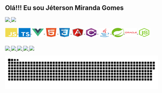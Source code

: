 ## Olá!!! Eu sou Jéterson Miranda Gomes

 <div>
  <a href="https://github.com/jeterson">
  <img height="180em" src="https://github-readme-stats.vercel.app/api?username=jeterson&show_icons=true&theme=dracula&include_all_commits=true&count_private=true"/>
  <img height="180em" src="https://github-readme-stats.vercel.app/api/top-langs/?username=jeterson&layout=compact&langs_count=12&theme=dracula"/>
</div>
<div style="display: inline_block"><br>
  <img align="center" alt="Jeterson-Js" height="30" width="40" src="https://github.com/devicons/devicon/blob/master/icons/javascript/javascript-plain.svg">
  <img align="center" alt="Jeterson-Ts" height="30" width="40" src="https://raw.githubusercontent.com/devicons/devicon/master/icons/typescript/typescript-plain.svg">
  <img align="center" alt="Jeterson-React" height="30" width="40" src="https://github.com/devicons/devicon/blob/master/icons/vuejs/vuejs-original.svg">
  <img align="center" alt="Jeterson-HTML" height="30" width="40" src="https://raw.githubusercontent.com/devicons/devicon/master/icons/html5/html5-original.svg">
  <img align="center" alt="Jeterson-CSS" height="30" width="40" src="https://raw.githubusercontent.com/devicons/devicon/master/icons/css3/css3-original.svg">
  <img align="center" alt="Jeterson-Python" height="30" width="40" src="https://github.com/devicons/devicon/blob/master/icons/angularjs/angularjs-original.svg">
  <img align="center" alt="Jeterson-Csharp" height="30" width="40" src="https://raw.githubusercontent.com/devicons/devicon/master/icons/csharp/csharp-original.svg">  
 <img align="center" alt="Jeterson-Csharp" height="30" width="40" src="https://github.com/devicons/devicon/blob/master/icons/java/java-original.svg">
 <img align="center" alt="Jeterson-Csharp" height="30" width="40" src="https://github.com/devicons/devicon/blob/master/icons/spring/spring-original.svg">
 <img align="center" alt="Jeterson-Csharp" height="30" width="40" src="https://github.com/devicons/devicon/blob/master/icons/oracle/oracle-original.svg">
 <img align="center" alt="Jeterson-Csharp" height="30" width="40" src="https://github.com/devicons/devicon/blob/master/icons/nodejs/nodejs-original.svg">
</div>
 
 ##
 
 <div> 

  <a href="https://www.linkedin.com/in/jeterson-miranda-gomes-b010bb53/" target="_blank">
     <img src="https://img.shields.io/badge/-LinkedIn-%230077B5?style=for-the-badge&logo=linkedin&logoColor=white" target="_blank">
  </a> 
  
  <a href="https://www.instagram.com/jeterson_gomes/" target="_blank">
    <img src="https://img.shields.io/badge/-Instagram-%23E4405F?style=for-the-badge&logo=instagram&logoColor=white"   target="_blank">
  </a>

  <a href = "mailto:jetersonsi@gmail.com">
    <img src="https://img.shields.io/badge/-Gmail-%23333?style=for-the-badge&logo=gmail&logoColor=white" target="_blank">
  </a>
  
  <a href = "http://live.xbox.com/Profile?Gamertag=KhalDrogoM">
    <img src="https://img.shields.io/badge/Xbox-107C10?style=for-the-badge&logo=xbox&logoColor=white" target="_blank">
  </a>
  
   <a href = "https://www.paypal.com/donate?hosted_button_id=FKJT39YDWZRMA">
    <img src="https://img.shields.io/badge/PayPal-00457C?style=for-the-badge&logo=paypal&logoColor=white" target="_blank">
  </a>
  



 
  ![Snake animation](https://github.com/jeterson/jeterson/blob/output/github-contribution-grid-snake.svg)
 
</div>
